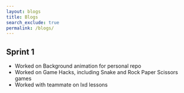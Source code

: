 ```yaml
---
layout: blogs 
title: Blogs
search_exclude: true
permalink: /blogs/
---
```


## Sprint 1

- Worked on Background animation for personal repo
- Worked on Game Hacks, including Snake and Rock Paper Scissors games
- Worked with teammate on lxd lessons
